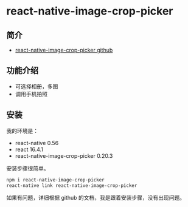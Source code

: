 # react-native-image-crop-picker

## 简介

- [react-native-image-crop-picker github](https://github.com/ivpusic/react-native-image-crop-picker)

## 功能介绍

- 可选择相册，多图
- 调用手机拍照

## 安装

我的环境是：
- react-native 0.56
- react 16.4.1
- react-native-image-crop-picker 0.20.3

安装步骤很简单。

```bash
npm i react-native-image-crop-picker
react-native link react-native-image-crop-picker
```

如果有问题，详细根据 github 的文档，我是跟着安装步骤，没有出现问题。

